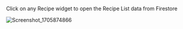 Click on any Recipe widget to open the Recipe List data from Firestore

![Screenshot_1705874866](https://github.com/Maha-de/Task2-12/assets/85109210/11cd71e7-f311-4a97-ac26-d5c17ee1e4c6)
